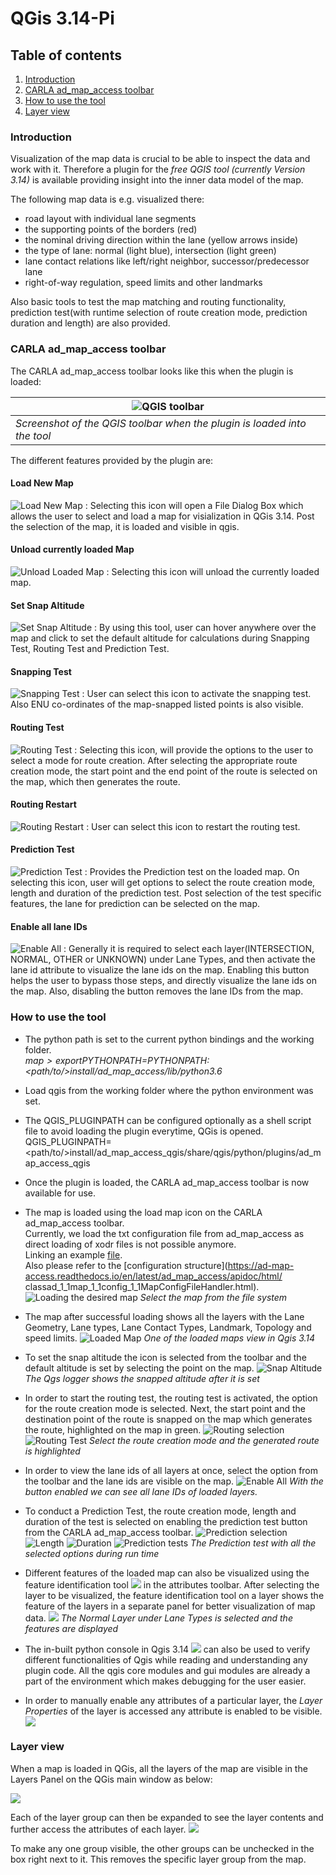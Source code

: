 # QGis 3.14-Pi
 
## Table of contents
1. [Introduction](#introduction)
2. [CARLA ad_map_access toolbar](#toolbar)
3. [How to use the tool](#howtouse)
4. [Layer view ](#Layerview)

### Introduction <a name="introduction"></a>
Visualization of the map data is crucial to be able to inspect the data and work with it. 
Therefore a plugin for the *free QGIS tool (currently Version 3.14)* is available providing insight into the inner data model of the map. 

The following map data is e.g. visualized there:

- road layout with individual lane segments
- the supporting points of the borders (red)
- the nominal driving direction within the lane (yellow arrows inside)
- the type of lane: normal (light blue), intersection (light green)
- lane contact relations like left/right neighbor, successor/predecessor lane
- right-of-way regulation, speed limits and other landmarks

Also basic tools to test the map matching and routing functionality, prediction test(with runtime selection of route creation mode, prediction duration and length) are also provided.

### CARLA ad_map_access toolbar <a name="toolbar"></a>
The CARLA ad_map_access toolbar looks like this when the plugin is loaded:

| ![QGIS toolbar](images/Qgis_toolbar.png) |
| -- |
| *Screenshot of the QGIS toolbar when the plugin is loaded into the tool* |

The different features provided by the plugin are:
#### Load New Map
 ![Load New Map](images/Load.png) : Selecting this icon will open a File Dialog Box which allows the user to select and load a map for visialization in QGis 3.14. Post the selection of the map, it is loaded and visible in qgis.
#### Unload currently loaded Map
 ![Unload Loaded Map](images/Unload.png) : Selecting this icon will unload the currently loaded map.
#### Set Snap Altitude
 ![Set Snap Altitude](images/Setsnapaltitude.png) : By using this tool, user can hover anywhere over the map and click to set the default altitude for calculations during Snapping Test, Routing Test and Prediction Test.
#### Snapping Test
 ![Snapping Test](images/Snappingtest.png) : User can select this icon to activate the snapping test. Also ENU co-ordinates of the map-snapped listed points is also visible. 
#### Routing Test
 ![Routing Test](images/Routingtest.png) : Selecting this icon, will provide the options to the user to select a mode for route creation. After selecting the appropriate route creation mode, the start point and the end point of the route is selected on the map, which then generates the route.
#### Routing Restart
 ![Routing Restart](images/Routingrestart.png) : User can select this icon to restart the routing test.
#### Prediction Test
 ![Prediction Test](images/Predictiontest.png) : Provides the Prediction test on the loaded map. On selecting this icon, user will get options to select the route creation mode, length and duration of the prediction test. Post selection of the test specific features, the lane for prediction can be selected on the map.
#### Enable all lane IDs
 ![Enable All](images/ID.png) : Generally it is required to select each layer(INTERSECTION, NORMAL, OTHER or UNKNOWN) under Lane Types, and then activate the lane id attribute to visualize the lane ids on the map. Enabling this button helps the user to bypass those steps, and directly visualize the lane ids on the map. Also, disabling the button removes the lane IDs from the map.

### How to use the tool <a name="howtouse"></a>
- The python path is set to the current python bindings and the working folder.  
*$map> export PYTHONPATH=$PYTHONPATH:<path/to/>install/ad_map_access/lib/python3.6*
- Load qgis from the working folder where the python environment was set.
- The QGIS_PLUGINPATH can be configured optionally as a shell script file to avoid loading the plugin everytime, QGis is opened.
  QGIS_PLUGINPATH=<path/to/>install/ad_map_access_qgis/share/qgis/python/plugins/ad_map_access_qgis
- Once the plugin is loaded, the CARLA ad_map_access toolbar is now available for use.
- The map is loaded using the load map icon on the CARLA ad_map_access toolbar.  
  Currently, we load the txt configuration file from ad_map_access as direct loading of xodr files is not possible anymore.  
  Linking an example [file](https://github.com/carla-simulator/map/blob/master/ad_map_access/impl/tests/test_files/Town01.txt).  
  Also please refer to the [configuration structure](https://ad-map-access.readthedocs.io/en/latest/ad_map_access/apidoc/html/        classad_1_1map_1_1config_1_1MapConfigFileHandler.html).
 ![Loading the desired map](images/Load_file.png "Select the map from the file system") 
      *Select the map from the file system* 

- The map after successful loading shows all the layers with the Lane Geometry, Lane types, Lane Contact Types, Landmark, Topology and speed limits.
 ![Loaded Map](images/loaded_map.png) 
      *One of the loaded maps view in Qgis 3.14* 

- To set the snap altitude the icon is selected from the toolbar and the default altitude is set by selecting the point on the map.
 ![Snap Altitude](images/SetSnapAltitude.png) 
      *The Qgs logger shows the snapped altitude after it is set* 

- In order to start the routing test, the routing test is activated, the option for the route creation mode is selected. Next, the start point and the destination point of the route is snapped on the map which generates the route, highlighted on the map in green.
 ![Routing selection](images/mode_creation.png) ![Routing Test](images/routing.png)
      *Select the route creation mode and the generated route is highlighted* 

- In order to view the lane ids of all layers at once, select the option from the toolbar and the lane ids are visible on the map.
 ![Enable All](images/view_all_laneids.png)
      *With the button enabled we can see all lane IDs of loaded layers.*

- To conduct a Prediction Test, the route creation mode, length and duration of the test is selected on enabling the prediction test button from the CARLA ad_map_access toolbar.
![Prediction selection](images/prediction_mode.png) ![Length](images/length.png) ![Duration](images/duration.png)
![Prediction tests](images/prediction_result.png)
      *The Prediction test with all the selected options during run time*

- Different features of the loaded map can also be visualized using the feature identification tool ![](images/feature_tool.png) in the attributes toolbar.
After selecting the layer to be visualized, the feature identification tool on a layer shows the feature of the layers in a separate panel for better visualization of map data.
 ![](images/feature_tool_result.png)
     *The Normal Layer under Lane Types is selected and the features are displayed*

- The in-built python console in Qgis 3.14 ![](images/python.png) can also be used to verify different functionalities of Qgis while reading and understanding any plugin code. All the qgis core modules and gui modules are already a part of the environment which makes debugging for the user easier.

- In order to manually enable any attributes of a particular layer, the *Layer Properties* of the layer is accessed any attribute is enabled to be visible. 
  ![](images/Attributes.png)

### Layer view <a name="Layerview"></a>
When a map is loaded in QGis, all the layers of the map are visible in the Layers Panel on the QGis main window as below:

![](images/Layer_view.png) 

Each of the layer group can then be expanded to see the layer contents and further access the attributes of each layer.
![](images/expanded_layers.png)

To make any one group visible, the other groups can be unchecked in the box right next to it. This removes the specific layer group from the map.




